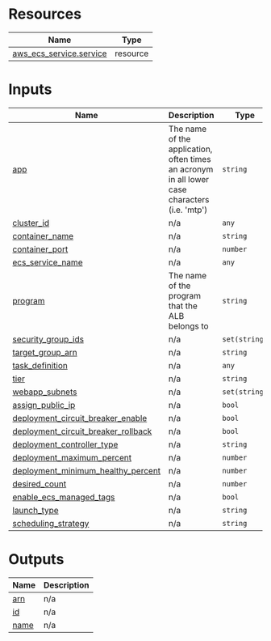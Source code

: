 <!-- BEGIN_TF_DOCS -->


# Resources

| Name | Type |
|------|------|
| [aws_ecs_service.service](https://registry.terraform.io/providers/hashicorp/aws/latest/docs/resources/ecs_service) | resource |

# Inputs

| Name | Description | Type | Default | Required |
|------|-------------|------|---------|:--------:|
| <a name="input_app"></a> [app](#input\_app) | The name of the application, often times an acronym in all lower case characters (i.e. 'mtp') | `string` | n/a | yes |
| <a name="input_cluster_id"></a> [cluster\_id](#input\_cluster\_id) | n/a | `any` | n/a | yes |
| <a name="input_container_name"></a> [container\_name](#input\_container\_name) | n/a | `string` | n/a | yes |
| <a name="input_container_port"></a> [container\_port](#input\_container\_port) | n/a | `number` | n/a | yes |
| <a name="input_ecs_service_name"></a> [ecs\_service\_name](#input\_ecs\_service\_name) | n/a | `any` | n/a | yes |
| <a name="input_program"></a> [program](#input\_program) | The name of the program that the ALB belongs to | `string` | n/a | yes |
| <a name="input_security_group_ids"></a> [security\_group\_ids](#input\_security\_group\_ids) | n/a | `set(string)` | n/a | yes |
| <a name="input_target_group_arn"></a> [target\_group\_arn](#input\_target\_group\_arn) | n/a | `string` | n/a | yes |
| <a name="input_task_definition"></a> [task\_definition](#input\_task\_definition) | n/a | `any` | n/a | yes |
| <a name="input_tier"></a> [tier](#input\_tier) | n/a | `string` | n/a | yes |
| <a name="input_webapp_subnets"></a> [webapp\_subnets](#input\_webapp\_subnets) | n/a | `set(string)` | n/a | yes |
| <a name="input_assign_public_ip"></a> [assign\_public\_ip](#input\_assign\_public\_ip) | n/a | `bool` | `false` | no |
| <a name="input_deployment_circuit_breaker_enable"></a> [deployment\_circuit\_breaker\_enable](#input\_deployment\_circuit\_breaker\_enable) | n/a | `bool` | `true` | no |
| <a name="input_deployment_circuit_breaker_rollback"></a> [deployment\_circuit\_breaker\_rollback](#input\_deployment\_circuit\_breaker\_rollback) | n/a | `bool` | `true` | no |
| <a name="input_deployment_controller_type"></a> [deployment\_controller\_type](#input\_deployment\_controller\_type) | n/a | `string` | `"ECS"` | no |
| <a name="input_deployment_maximum_percent"></a> [deployment\_maximum\_percent](#input\_deployment\_maximum\_percent) | n/a | `number` | `200` | no |
| <a name="input_deployment_minimum_healthy_percent"></a> [deployment\_minimum\_healthy\_percent](#input\_deployment\_minimum\_healthy\_percent) | n/a | `number` | `50` | no |
| <a name="input_desired_count"></a> [desired\_count](#input\_desired\_count) | n/a | `number` | `2` | no |
| <a name="input_enable_ecs_managed_tags"></a> [enable\_ecs\_managed\_tags](#input\_enable\_ecs\_managed\_tags) | n/a | `bool` | `true` | no |
| <a name="input_launch_type"></a> [launch\_type](#input\_launch\_type) | n/a | `string` | `"FARGATE"` | no |
| <a name="input_scheduling_strategy"></a> [scheduling\_strategy](#input\_scheduling\_strategy) | n/a | `string` | `"Replica"` | no |

# Outputs

| Name | Description |
|------|-------------|
| <a name="output_arn"></a> [arn](#output\_arn) | n/a |
| <a name="output_id"></a> [id](#output\_id) | n/a |
| <a name="output_name"></a> [name](#output\_name) | n/a |
<!-- END_TF_DOCS -->